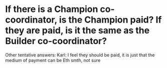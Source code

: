 # If there is a Champion co-coordinator, is the Champion paid? If they are paid, is it the same as the Builder co-coordinator?

Other tentative answers: Karl: I feel they should be paid, it is just that the medium of payment can be Eth smth, not sure